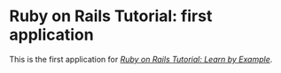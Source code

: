 # Ruby on Rails Tutorial: first application

This is the first application for [*Ruby on Rails Tutorial: Learn by 
Example*](http://railstutorial.org/).
